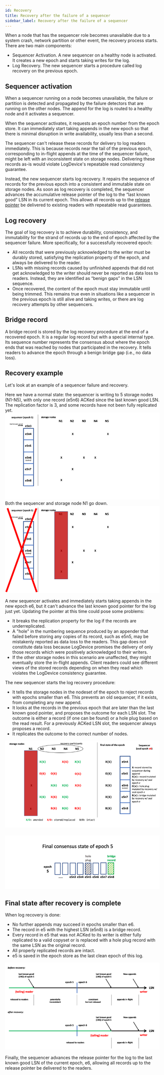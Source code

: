 ```yaml
---
id: Recovery
title: Recovery after the failure of a sequencer
sidebar_label: Recovery after the failure of a sequencer
---
```


When a node that has the sequencer role becomes unavailable due to a system crash, network partition or other event, the recovery process starts. There are two main components:

* Sequencer Activation. A new sequencer on a healthy node is activated. It creates a new epoch and starts taking writes for the log.
* Log Recovery.  The new sequencer starts a procedure called log recovery on the previous epoch.

## Sequencer activation

When a sequencer running on a node becomes unavailable, the failure or partition is detected and propagated by the failure detectors that are running on the other nodes. The append for the log is routed to a healthy node and it activates a sequencer.

When the sequencer activates, it requests an epoch number from the epoch store. It can immediately start taking appends in the new epoch so that there is minimal disruption in write availability, usually less than a second.

The sequencer can't release these records for delivery to log readers immediately. This is because records near the tail of the previous epoch, corresponding to in-flight appends at the time of the sequencer failure, might be left with an inconsistent state on storage nodes. Delivering these records as-is would violate LogDevice's repeatable read consistency guarantee.

Instead, the new sequencer starts log recovery. It repairs the sequence of records for the previous epoch into a consistent and immutable state on storage nodes. As soon as log recovery is completed, the sequencer advances the accumulative release pointer of the log to the “last known good” LSN in its current epoch. This allows all records up to the [release pointer](Write_path.md) be delivered to existing readers with repeatable read guarantees.

## Log recovery

The goal of log recovery is to achieve durability, consistency, and immutability for the strand of records up to the end of epoch affected by the sequencer failure. More specifically, for a successfully recovered epoch:

* All records that were previously acknowledged to the writer must be durably stored, satisfying the replication property of the epoch, and always be delivered to the reader.
* LSNs with missing records caused by unfinished appends that did not get acknowledged to the writer should never be reported as data loss to readers. Instead, they are identified as “benign gaps” in the LSN sequence.
* Once recovered, the content of the epoch must stay immutable until being trimmed. This remains true even in situations like a sequencer in the previous epoch is still alive and taking writes, or there are log recovery attempts by other sequencers.

## Bridge record

A bridge record is stored by the log recovery procedure at the end of a recovered epoch. It is a regular log record but with a special internal type. Its sequence number represents the consensus about where the epoch ends that was reached by nodes that participated in the recovery. It tells readers to advance the epoch through a benign bridge gap (i.e., no data loss).

## Recovery example

Let's look at an example of a sequencer failure and recovery.

Here we have a normal state: the sequencer is writing to 5 storage nodes (N1-N5), with only one record (e5n6) ACKed since the last known good LSN. The replication factor is 3, and some records have not been fully replicated yet.
![normal state](assets/recovery/steadystate.png)
Both the sequencer and storage node N1 go down.
![node and sequencer fail](assets/recovery/node_and_sequencer_fail.png)

A new sequencer activates and immediately starts taking appends in the new epoch e6, but it can't advance the last known good pointer for the log just yet. Updating the pointer at this time could pose some problems:

* It breaks the replication property for the log if the records are underreplicated.
* A "hole" in the numbering sequence produced by an appender that failed before storing any copies of its record,  such as e5n5, may be mistakenly reported as data loss to the readers. This gap does not constitute data loss because LogDevice promises the delivery of only those records which were positively acknowledged to their writers.
* If the other storage nodes in this scenario are unaffected, they might eventually store the in-flight appends. Client readers could see different views of the stored records depending on when they read which violates the LogDevice consistency guarantee.


The new sequencer starts the log recovery procedure:

* It tells the storage nodes in the nodeset of the epoch to reject records with epochs smaller than e6. This prevents an old sequencer, if it exists, from completing any new append.
* It looks at the records in the previous epoch that are later than the last known good pointer, and proposes the outcome for each LSN slot. The outcome is either a record (if one can be found) or a hole plug based on the read result. For a previously ACKed LSN slot, the sequencer always proposes a record.
* It replicates the outcome to the correct number of nodes.

![records after recovery](assets/recovery/records_after_recovery.png)

###
<img src="assets/recovery/final_consensus_state.png" alt="final consensus state" width="800" />


## Final state after recovery is complete

When log recovery is done:

* No further appends may succeed in epochs smaller than e6.
* The record in e5 with the highest LSN (e5n8) is a bridge record.
* Every record in e5 that was not ACKed to its writer is either fully replicated to a valid copyset or is replaced with a hole plug record with the same LSN as the original record.
* All properly replicated records are intact.
* e5 is saved in the epoch store as the last clean epoch of this log.

![after recovery](assets/recovery/after_recovery.png)

Finally, the sequencer advances the release pointer for the log to the last known good LSN of the current epoch, e6, allowing all records up to the release pointer be delivered to the readers.
